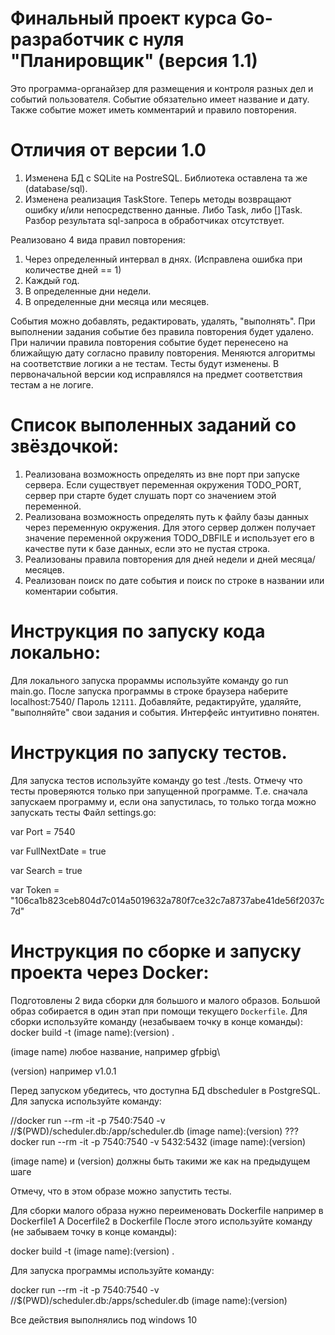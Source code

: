 # Финальный проект курса Go-разработчик с нуля "Планировщик" (версия 1.1)
Это программа-органайзер для размещения и контроля разных дел и событий пользователя.
Событие обязательно имеет название и дату. Также событие может иметь комментарий и правило повторения.
# Отличия от версии 1.0
1. Изменена БД с SQLite на PostreSQL. Библиотека оставлена та же (database/sql).
2. Изменена реализация TaskStore. Теперь методы возвращают ошибку и/или непосредственно данные. Либо Task, либо []Task. Разбор результата sql-запроса в обработчиках отсутствует.

Реализовано 4 вида правил повторения: 
1. Через определенный интервал в днях. (Исправлена ошибка при количестве дней == 1)
2. Каждый год.
3. В определенные дни недели.
4. В определенные дни месяца или месяцев.

События можно добавлять, редактировать, удалять, "выполнять". При выполнении задания событие без правила повторения будет удалено.
При наличии правила повторения событие будет перенесено на ближайщую дату согласно правилу повторения. Меняются алгоритмы на соответствие логики а не тестам. Тесты будут изменены. В первоначальной версии код исправлялся на предмет соответствия тестам а не логиге.

# Список выполенных заданий со звёздочкой: 
1. Реализована возможность определять из вне порт при запуске сервера. Если существует переменная окружения TODO_PORT, сервер при старте будет слушать порт со значением этой переменной. 
2. Реализована возможность определять путь к файлу базы данных через переменную окружения. Для этого сервер должен получает значение переменной окружения TODO_DBFILE и использует его в  качестве пути к базе данных, если это не пустая строка.
3. Реализованы правила повторения для дней недели и дней месяца/месяцев.
4. Реализован поиск по дате события и поиск по строке в названии или коментарии события. 

# Инструкция по запуску кода локально: 
Для локального запуска прораммы используйте команду go run main.go. После запуска программы в строке браузера наберите localhost:7540/
Пароль `12111`. Добавляйте, редактируйте, удаляйте, "выполняйте" свои задания и события. Интерфейс интуитивно понятен.

# Инструкция по запуску тестов. 
Для запуска тестов используйте команду go test ./tests. Отмечу что тесты проверяются только при запущенной программе. Т.е. сначала запускаем программу и, если она запустилась, то только тогда можно запускать тесты
Файл settings.go:

var Port = 7540

var FullNextDate = true

var Search = true

var Token = "106ca1b823ceb804d7c014a5019632a780f7ce32c7a8737abe41de56f2037c7d"

# Инструкция по сборке и запуску проекта через Docker:
Подготовлены 2 вида сборки для большого и малого образов. Большой образ собирается в один этап при помощи текущего `Dockerfile`. Для сборки используйте команду (незабываем точку в конце команды):
docker build -t (image name):(version) .

(image name) любое название, например gfpbig\

(version) например v1.0.1


Перед запуском убедитесь, что доступна БД dbscheduler в PostgreSQL.
Для запуска используйте команду:

//docker run --rm -it -p 7540:7540 -v //$(PWD)/scheduler.db:/app/scheduler.db (image name):(version)
??? docker run --rm -it -p 7540:7540 -v 5432:5432 (image name):(version)

(image name) и (version) должны быть такими же как на предыдущем шаге

Отмечу, что в этом образе можно запустить тесты. 

Для сборки малого образа нужно переименовать Dockerfile например в Dockerfile1
А Docerfile2 в Dockerfile
После этого используйте команду (не забываем точку в конце команды):

docker build -t (image name):(version) .

Для запуска программы используйте команду:

docker run --rm -it -p 7540:7540 -v //$(PWD)/scheduler.db:/apps/scheduler.db (image name):(version)

Все действия выполнялись под windows 10
